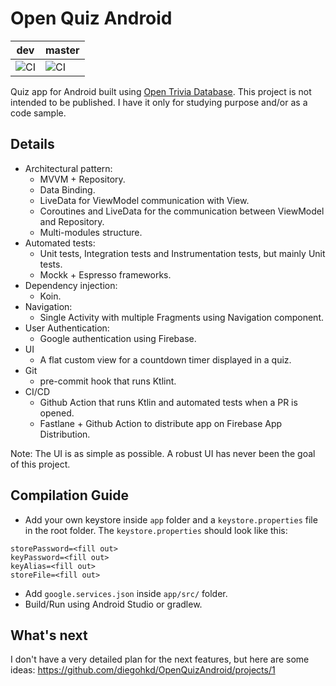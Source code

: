 # Open Quiz Android

| dev | master |
|-----|--------|
| ![CI](https://github.com/diegohkd/OpenQuizAndroid/workflows/CI/badge.svg?branch=dev) | ![CI](https://github.com/diegohkd/OpenQuizAndroid/workflows/CI/badge.svg?branch=master) |

Quiz app for Android built using [Open Trivia Database](https://opentdb.com/).
This project is not intended to be published. I have it only for studying purpose and/or as a code sample.

## Details
- Architectural pattern:
    - MVVM + Repository.
    - Data Binding.
    - LiveData for ViewModel communication with View.
    - Coroutines and LiveData for the communication between ViewModel and Repository.
    - Multi-modules structure.
- Automated tests:
    - Unit tests, Integration tests and Instrumentation tests, but mainly Unit tests.
    - Mockk + Espresso frameworks.
- Dependency injection:
    - Koin.
- Navigation:
    - Single Activity with multiple Fragments using Navigation component. 
- User Authentication:
    - Google authentication using Firebase.
- UI
    - A flat custom view for a countdown timer displayed in a quiz.     
- Git
    - pre-commit hook that runs Ktlint. 
- CI/CD
    - Github Action that runs Ktlin and automated tests when a PR is opened.
    - Fastlane + Github Action to distribute app on Firebase App Distribution.

Note: The UI is as simple as possible. A robust UI has never been the goal of this project.

## Compilation Guide
- Add your own keystore inside `app` folder and a `keystore.properties` file in the root folder. The `keystore.properties` should look like this:
```
storePassword=<fill out>
keyPassword=<fill out>
keyAlias=<fill out>
storeFile=<fill out>
```
- Add `google.services.json` inside `app/src/` folder.
- Build/Run using Android Studio or gradlew.

## What's next
I don't have a very detailed plan for the next features, but here are some ideas:
https://github.com/diegohkd/OpenQuizAndroid/projects/1
